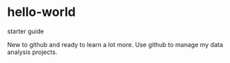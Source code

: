 # hello-world
starter guide

New to github and ready to learn a lot more. Use github to manage my data analysis projects.
